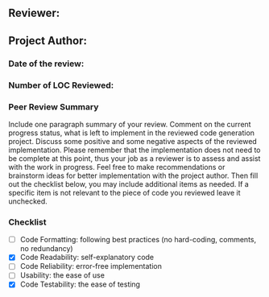 ## Reviewer:
## Project Author:
### Date of the review:

### Number of LOC Reviewed:

### Peer Review Summary

Include one paragraph summary of your review. Comment on the current progress status, what is left to implement in the reviewed code generation project. Discuss some positive and some negative aspects of the reviewed  implementation. Please remember that the implementation does not need to be complete at this point, thus your job as a reviewer is to assess and assist with the work in progress. Feel free to make recommendations or brainstorm ideas for better implementation with the project author. Then fill out the checklist below, you may include additional items as needed. If a specific item is not relevant to the piece of code you reviewed leave it unchecked.

### Checklist

- [ ] Code Formatting: following best practices (no hard-coding, comments, no redundancy)
- [x] Code Readability: self-explanatory code
- [ ] Code Reliability: error-free implementation
- [ ] Usability: the ease of use
- [x] Code Testability: the ease of testing
